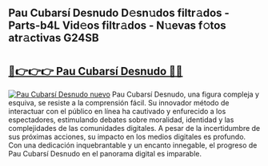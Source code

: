 ## Pau Cubarsí Desnudo D𝚎sn𝚞dos filtr𝚊dos - Parts-b4L Vid𝚎os filtr𝚊dos - N𝚞evas f𝚘tos atr𝚊ctivas G24SB

# <h2><a href="http://mb05wy.tromn.icu/?c=Pau+Cubars%c3%ad+Desnudo">🔗👉👉👉 Pau Cubarsí Desnudo 🔗🔗</a></h2>

[![Pau Cubarsí Desnudo nuevo](https://i.imgur.com/pEAQMta.gif)](http://mb05wy.tromn.icu/?c=Pau+Cubars%c3%ad+Desnudo)
Pau Cubarsí Desnudo, una figura compleja y esquiva, se resiste a la comprensión fácil. Su innovador método de interactuar con el público en línea ha cautivado y enfurecido a los espectadores, estimulando debates sobre moralidad, identidad y las complejidades de las comunidades digitales. A pesar de la incertidumbre de sus próximas acciones, su impacto en los medios digitales es profundo. Con una dedicación inquebrantable y un encanto innegable, el progreso de Pau Cubarsí Desnudo en el panorama digital es imparable.
